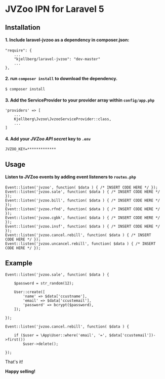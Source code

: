 # JVZoo IPN for Laravel 5

## Installation
#### 1. Include laravel-jvzoo as a dependency in composer.json:
	
	"require": {
		...
		"kjellberg/laravel-jvzoo": "dev-master"
		...
    },
    
#### 2. run `composer install` to download the dependency. 
	
	$ composer install

#### 3. Add the ServiceProvider to your provider array within `config/app.php` 

	'providers' => [
		...
		Kjellberg\Jvzoo\JvzooServiceProvider::class,
		...
	]

#### 4. Add your *JVZoo API secret* key to `.env`

	JVZOO_KEY=*************

## Usage

#### Listen to JVZoo events by adding event listeners to `routes.php`

	Event::listen('jvzoo', function( $data ) { /* INSERT CODE HERE */ });
	Event::listen('jvzoo.sale', function( $data ) { /* INSERT CODE HERE */ });
	Event::listen('jvzoo.bill', function( $data ) { /* INSERT CODE HERE */ });
	Event::listen('jvzoo.rfnd', function( $data ) { /* INSERT CODE HERE */ });
	Event::listen('jvzoo.cgbk', function( $data ) { /* INSERT CODE HERE */ });
	Event::listen('jvzoo.insf', function( $data ) { /* INSERT CODE HERE */ });
	Event::listen('jvzoo.cancel.rebill', function( $data ) { /* INSERT CODE HERE */ });
	Event::listen('jvzoo.uncancel.rebill', function( $data ) { /* INSERT CODE HERE */ });


## Example 

	Event::listen('jvzoo.sale', function( $data ) { 

		$password = str_random(12);
	
		User::create([
	        'name' => $data['ccustname'],
	        'email' => $data['ccustemail'],
	        'password' => bcrypt($password),
	    ]);
	
	});
	
	Event::listen('jvzoo.cancel.rebill', function( $data ) { 
	
		if ($user = \App\User::where('email', '=', $data['ccustemail'])->first())
			$user->delete();

	});

That's it! 

**Happy selling!**
